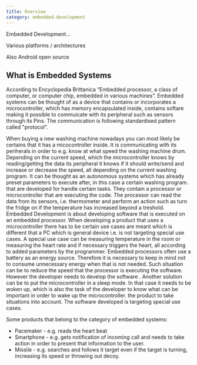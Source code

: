 ```yaml
---
title: Overview
category: embedded-development
---
```



Embedded Development...

Various platforms / architectures

Also Android open source

## What is Embedded Systems

According to Encyclopedia Brittanica “Embedded processor, a class of computer, or computer chip, embedded in various machines”.
Embedded systems can be thought of as a device that contains or incorporates a microcontroller, which has memory encapsulated inside, contains softare making it possible to commuicate with its peripheral such as sensors through its Pins. The communication is following standardised pattern called "protocol". 

When buying a new washing machine nowadays you can most likely be certains that it has a micocontroller inside. It is communicating with its periherals in order to e.g. know at what speed the washing machine drum. Depending on the current speed, which the microcontroller knows by reading/getting the data its peripheral it knows if it should write/send and increase or decrease the speed, all depending on the current washing program. It can be thought as an autonomous systems which has already preset parameters to execute after, in this case a certain washing program. that are developed for handle certain tasks. They contain a processor or microcontroller that are executing the code. The processor can read the data from its sensors, i.e. thermometer and perform an action such as turn the fridge on if the temperature has increased beyond a treshold. 
Embedded Development is about developing software that is executed on an embedded processor.
 When developing a product that uses a microcontroller there has to be certain use cases are meant which is different that a PC which is general device i.e. is not targeting special use cases. A special use case can be measuring temperature in the room or measuring the heart rate and if necessary triggers the heart, all according to added parameters by the programmer. 
Embedded processors often use a battery as an energy source. Therefore it is necessary to keep in mind not to consume unnecessary energy when that is not needed. Such situation can be to reduce the speed that the processor is executing the software. However the developer needs to develop the software . Another solution can be to put the microcontroller in a sleep mode. In that case it needs to be woken up, which is also the task of the developer to know what can be important in order to wake up the microcontroller.
 the product to take situations into account. The software developed is targeting special use cases. 
 
 Some products that belong to the category of embedded systems:
 * Pacemaker - e.g. reads the heart beat
 * Smartphone - e.g. gets notification of incoming call and needs to take action in order to present that information to the user.
 * Missile - e.g. searches and follows it target even if the target is turning, increasing its speed or throwing out decoy.
 


